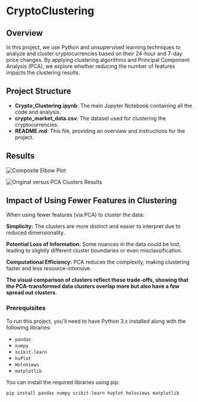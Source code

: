 # CryptoClustering

## Overview

In this project, we use Python and unsupervised learning techniques to analyze and cluster cryptocurrencies based on their 24-hour and 7-day price changes. By applying clustering algorithms and Principal Component Analysis (PCA), we explore whether reducing the number of features impacts the clustering results.

## Project Structure

- **Crypto_Clustering.ipynb**: The main Jupyter Notebook containing all the code and analysis.
- **crypto_market_data.csv**: The dataset used for clustering the cryptocurrencies.
- **README.md**: This file, providing an overview and instructions for the project.

## Results
![Composite Elbow Plot](https://github.com/user-attachments/assets/8eaf837d-91c4-4d6b-8f70-9210ec2502c0)


![Original versus PCA Clusters Results](https://github.com/user-attachments/assets/faf25ae2-67c9-4283-9ce6-cc2b7ebca54f)

## Impact of Using Fewer Features in Clustering

When using fewer features (via PCA) to cluster the data: 

**Simplicity:** The clusters are more distinct and easier to interpret due to reduced dimensionality.

**Potential Loss of Information:** Some nuances in the data could be lost, leading to slightly different cluster boundaries or even misclassification.

**Computational Efficiency:** PCA reduces the complexity, making clustering faster and less resource-intensive.

**The visual comparison of clusters reflect these trade-offs, showing that the PCA-transformed data clusters overlap more but also have a few spread out clusters.**

### Prerequisites

To run this project, you'll need to have Python 3.x installed along with the following libraries:

- `pandas`
- `numpy`
- `scikit-learn`
- `hvPlot`
- `HoloViews`
- `matplotlib`

You can install the required libraries using pip:

```bash
pip install pandas numpy scikit-learn hvplot holoviews matplotlib
